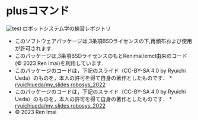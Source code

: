 # plusコマンド

![test](https://github.com/renimai/robosys202r/actions/workflows/test.yml/badge.svg)
ロボットシステム学の練習レポジトリ

* このソフトウェアパッケージは,3条項BSDライセンスの下,再頒布および使用が許可されます.
* このパッケージは,3条項BSDライセンスのもとRenimai/emcl由来のコード(© 2023 Ren Imai)を利用しています.
* このパッケージのコードは，下記のスライド（CC-BY-SA 4.0 by Ryuichi Ueda）のものを，本人の許可を得て自身の著作としたものです．
      * [ryuichiueda/my_slides robosys_2022](https://github.com/ryuichiueda/my_slides/tree/master/robosys_2022)
* このパッケージのコードは，下記のスライド（CC-BY-SA 4.0 by Ryuichi Ueda）のものを，本人の許可を得て自身の著作としたものです．
      * [ryuichiueda/my_slides robosys_2022](https://github.com/ryuichiueda/my_slides/tree/master/robosys_2022)
* © 2023 Ren Imai
